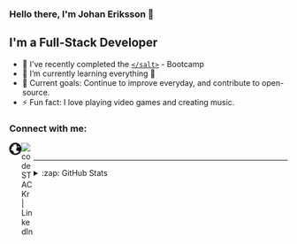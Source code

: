 ### Hello there, I'm Johan Eriksson 👋

## I'm a Full-Stack Developer

- 🔭 I've recently completed the [`</salt>`][salt] - Bootcamp
- 🌱 I’m currently learning everything 🤣
- 🥅 Current goals: Continue to improve everyday, and contribute to open-source.
- ⚡ Fun fact: I love playing video games and creating music.

### Connect with me:

[<img align="left" alt="codeSTACKr.com" width="22px" src="https://raw.githubusercontent.com/iconic/open-iconic/master/svg/globe.svg" />][website]
[<img align="left" alt="codeSTACKr | LinkedIn" width="22px" src="https://cdn.jsdelivr.net/npm/simple-icons@v3/icons/linkedin.svg" />][linkedin]

<br />

---

<details>
  <summary>:zap: GitHub Stats</summary>

  <img align="left" alt="KrizpCode's GitHub Stats" src="https://github-readme-stats.codestackr.vercel.app/api?username=KrizpCode&show_icons=true&hide_border=true" />

[![KrizpCode's GitHub stats](https://github-readme-stats.vercel.app/api?username=KrizpCode)](https://github.com/KrizpCode/github-readme-stats)

</details>

[website]: https://johan-eriksson.vercel.app/
[salt]: https://salt.study/
[linkedin]: https://www.linkedin.com/in/johaneriksson93/
